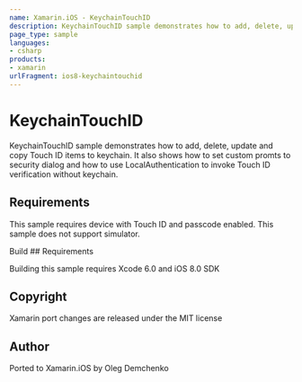 ```yaml
---
name: Xamarin.iOS - KeychainTouchID
description: KeychainTouchID sample demonstrates how to add, delete, update and copy Touch ID items to keychain. It also shows how to set custom promts to...
page_type: sample
languages:
- csharp
products:
- xamarin
urlFragment: ios8-keychaintouchid
---
```

# KeychainTouchID

KeychainTouchID sample demonstrates how to add, delete, update and
copy Touch ID items to keychain. It also shows how to set custom
promts to security dialog and how to use LocalAuthentication to invoke
Touch ID verification without keychain.

## Requirements

This sample requires device with Touch ID and passcode enabled. This
sample does not support simulator.

Build ## Requirements

Building this sample requires Xcode 6.0 and iOS 8.0 SDK 

## Copyright

Xamarin port changes are released under the MIT license

## Author 

Ported to Xamarin.iOS by Oleg Demchenko
